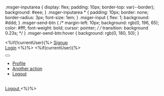 .msger-inputarea {
  display: flex;
  padding: 10px;
  border-top: var(--border);
  background: #eee;
}
.msger-inputarea * {
  padding: 10px;
  border: none;
  border-radius: 3px;
  font-size: 1em;
}
.msger-input {
  flex: 1;
  background: #ddd;
}
.msger-send-btn {
  /* margin-left: 10px;
  background: rgb(0, 196, 65);
  color: #fff;
  font-weight: bold;
  cursor: pointer; */
  /* transition: background 0.23s; */
}
.msger-send-btn:hover {
  background: rgb(0, 180, 50);
}



<!-- login and signup btn form dta  -->
<%if(!currentUser){%>
              <a class="nav-link nav-a btn-signup" aria-current="page" href="/signup">Signup</a><br>
              <a class="nav-link nav-a btn-login" href="/login">Login</a>
            <%}%>
            <%if(currentUser){%>
              <div class="dropdown user-profile">
                <button class="btn btn-secondary dropdown-toggle" type="button" data-bs-toggle="dropdown" aria-expanded="false">
                  <i class="fa-regular fa-user" style="color: #ffffff;"></i>
                </button>
                <ul class="dropdown-menu">
                  <li><a class="dropdown-item" href="/profile">Profile</a></li>
                  <li><a class="dropdown-item" href="#">Another action</a></li>
                  <li><a class="dropdown-item" href="/logout">Logout</a></li>
                </ul>
              </div>
              <div class="profile">
                <a href="/profile" class="nav-link nav-a profile" style="display: none;">Profile</a>
              </div><br>
            <a class="nav-link nav-a btn-logout  " href="/logout">Logout  <i class="fa-solid fa-arrow-right-from-bracket" style="color: #ffffff;"></i></a>
            <%}%>